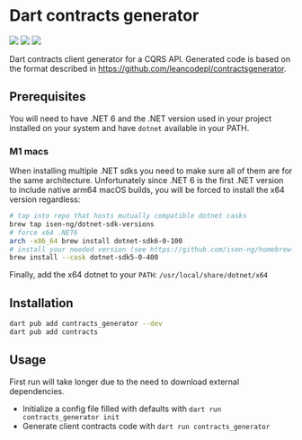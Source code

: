 # Dart contracts generator

[![](https://img.shields.io/pub/v/contracts_generator.svg?logo=dart)](https://pub.dev/packages/contracts_generator)
[![](https://github.com/leancodepl/contractsgenerator-dart/workflows/contracts_generator-test/badge.svg)](https://github.com/leancodepl/contractsgenerator-dart/actions)
[![](https://github.com/leancodepl/contractsgenerator-dart/workflows/contracts-test/badge.svg)](https://github.com/leancodepl/contractsgenerator-dart/actions)

Dart contracts client generator for a CQRS API. Generated code is based on the format described in <https://github.com/leancodepl/contractsgenerator>.

## Prerequisites

You will need to have .NET 6 and the .NET version used in your project installed on your system and have `dotnet` available in your PATH.

### M1 macs

When installing multiple .NET sdks you need to make sure all of them are for the same architecture. Unfortunately since .NET 6 is the first .NET version to include native arm64 macOS builds, you will be forced to install the x64 version regardless:

```sh
# tap into repo that hosts mutually compatible dotnet casks
brew tap isen-ng/dotnet-sdk-versions
# force x64 .NET6
arch -x86_64 brew install dotnet-sdk6-0-100
# install your needed version (see https://github.com/isen-ng/homebrew-dotnet-sdk-versions#versions)
brew install --cask dotnet-sdk5-0-400
```

Finally, add the x64 dotnet to your `PATH`: `/usr/local/share/dotnet/x64`

## Installation

```sh
dart pub add contracts_generator --dev
dart pub add contracts
```

## Usage

First run will take longer due to the need to download external dependencies.

- Initialize a config file filled with defaults with `dart run contracts_generator init`
- Generate client contracts code with `dart run contracts_generator`
